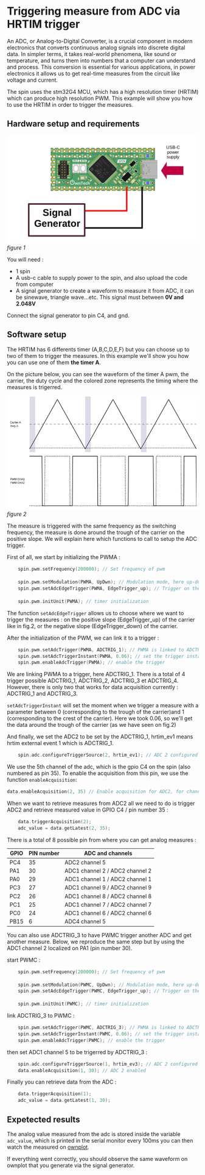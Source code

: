 # Triggering measure from ADC via HRTIM trigger

An ADC, or Analog-to-Digital Converter, is a crucial component in modern electronics that converts continuous analog signals into discrete digital data. In simpler terms, it takes real-world phenomena, like sound or temperature, and turns them into numbers that a computer can understand and process. This conversion is essential for various applications, in power electronics it allows us to get real-time measures from the circuit like voltage and current. 

The spin uses the stm32G4 MCU, which has a high resolution timer (HRTIM) which can produce high resolution PWM. This example will show you how to use the HRTIM in order to trigger the measures. 

## Hardware setup and requirements

![Schematic](Image/schema.png)
*figure 1*

You will need : 

- 1 spin
- A usb-c cable to supply power to the spin, and also upload the code from computer
- A signal generator to create a waveform to measure it from ADC, it can be sinewave, triangle wave...etc. This signal must between **0V and 2.048V**

Connect the signal generator to pin C4, and gnd. 

## Software setup 

The HRTIM has 6 differents timer (A,B,C,D,E,F) but you can choose up to two of them to trigger the measures. In this example we'll show you how you can use one of them **the timer A**.

On the picture below, you can see the waveform of the timer A pwm, the carrier, the duty cycle and the colored zone represents the timing where the measures is trigerred. 

![trigger_waveform](Image/Hrtim_trigger.png)
*figure 2*

The measure is triggered with the same frequency as the switching frequency, the measure is done around the trough of the carrier on the positive slope. We will explain here which functions to call to setup the ADC trigger. 

First of all, we start by initializing the PWMA : 

```cpp
    spin.pwm.setFrequency(200000); // Set frequency of pwm

    spin.pwm.setModulation(PWMA, UpDwn); // Modulation mode, here up-down (triangle wave carrier)
    spin.pwm.setAdcEdgeTrigger(PWMA, EdgeTrigger_up); // Trigger on the positive slope

    spin.pwm.initUnit(PWMA); // timer initialization
```
The function `setAdcEdgeTrigger` allows us to choose where we want to trigger the measures : on the positive slope (EdgeTrigger_up) of the carrier like in fig.2, or the negative slope (EdgeTrigger_down) of the carrier.

After the initialization of the PWM, we can link it to a trigger : 

```cpp
    spin.pwm.setAdcTrigger(PWMA, ADCTRIG_1); // PWMA is linked to ADCTRIG_1
    spin.pwm.setAdcTriggerInstant(PWMA, 0.06); // set the trigger instant
    spin.pwm.enableAdcTrigger(PWMA); // enable the trigger
```
We are linking PWMA to a trigger, here ADCTRIG_1. There is a total of 4 trigger possible ADCTRIG_1, ADCTRIG_2, ADCTRIG_3 et ADCTRIG_4. However, there is only two that works for data acquisition currently : ADCTRIG_1 and ADCTRIG_3.

`setAdcTriggerInstant` will set the moment when we trigger a measure with a parameter between 0 (corresponding to the trough of the carrier)and 1 (corresponding to the crest of the carrier). Here we took 0.06, so we'll get the data around the trough of the carrier (as we have seen on fig.2)

And finally, we set the ADC2 to be set by the ADCTRIG_1, hrtim_ev1 means hrtim external event 1 which is ADCTRIG_1. 

```cpp
    spin.adc.configureTriggerSource(2, hrtim_ev1); // ADC 2 configured to be triggered by the PWM
```
We use the 5th channel of the adc, which is the gpio C4 on the spin (also numbered as pin 35). To enable the acquisition from this pin, we use the function `enableAcquisition`: 

```cpp
data.enableAcquisition(2, 35) // Enable acquisition for ADC2, for channel 5 (localized in GPIO C4 / pin number 35)
```
When we want to retrieve measures from ADC2 all we need to do is trigger ADC2 and retrieve measured value in GPIO C4 / pin number 35 :

```cpp
    data.triggerAcquisition(2);
    adc_value = data.getLatest(2, 35);
```

There is a total of 8 possible pin from where you can get analog measures :

| GPIO | PIN number | ADC and channels                |
|------|------------|---------------------------------|
| PC4  | 35         | ADC2 channel 5                  |
| PA1  | 30         | ADC1 channel 2 / ADC2 channel 2 |
| PA0  | 29         | ADC1 channel 1 / ADC2 channel 1 |
| PC3  | 27         | ADC1 channel 9 / ADC2 channel 9 |
| PC2  | 26         | ADC1 channel 8 / ADC2 channel 8 |
| PC1  | 25         | ADC1 channel 7 / ADC2 channel 7 |
| PC0  | 24         | ADC1 channel 6 / ADC2 channel 6 |
| PB15 | 6          | ADC4 channel 5                  |

You can also use ADCTRIG_3 to have PWMC trigger another ADC and get another measure. Below, we reproduce the same step but by using the ADC1 channel 2 localized on PA1 (pin number 30).

start PWMC :

```cpp
    spin.pwm.setFrequency(200000); // Set frequency of pwm

    spin.pwm.setModulation(PWMC, UpDwn); // Modulation mode, here up-down (triangle wave carrier)
    spin.pwm.setAdcEdgeTrigger(PWMC, EdgeTrigger_up); // Trigger on the positive slope

    spin.pwm.initUnit(PWMC); // timer initialization
```
link ADCTRIG_3 to PWMC : 

```cpp
    spin.pwm.setAdcTrigger(PWMC, ADCTRIG_3); // PWMA is linked to ADCTRIG_1
    spin.pwm.setAdcTriggerInstant(PWMC, 0.06); // set the trigger instant
    spin.pwm.enableAdcTrigger(PWMC); // enable the trigger
```
then set ADC1 channel 5 to be trigerred by ADCTRIG_3 : 

```cpp
    spin.adc.configureTriggerSource(1, hrtim_ev3); // ADC 2 configured to be triggered by the PWM
    data.enableAcquisition(1, 30); // ADC 2 enabled
```

Finally you can retrieve data from the ADC : 

```cpp
    data.triggerAcquisition(1);
    adc_value = data.getLatest(1, 30);
```

## Expetected results

The analog value measured from the adc is stored inside the variable `adc_value`, which is printed in the serial monitor every 100ms you can then watch the measured on [ownplot](https://github.com/owntech-foundation/OwnPlot). 

If everything went correctly, you should observe the same waveform on ownplot that you generate via the signal generator. 